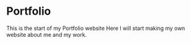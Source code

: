 # Portfolio 
 This is the start of my Portfolio website
 Here I will start making my own website about me and my work.
